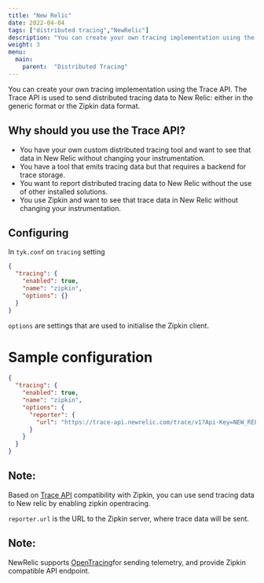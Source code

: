 ```yaml
---
title: "New Relic"
date: 2022-04-04
tags: ["distributed tracing","NewRelic"]
description: "You can create your own tracing implementation using the Trace API. The Trace API is used to send distributed tracing data to New Relic: either in the generic format or the Zipkin data format."
weight: 3
menu: 
  main:
    parent:  "Distributed Tracing"
---
```


You can create your own tracing implementation using the Trace API. The Trace API is used to send distributed tracing data to New Relic: either in the generic format or the Zipkin data format. 

## Why should you use the Trace API?

- You have your own custom distributed tracing tool and want to see that data in New Relic without changing your instrumentation.
- You have a tool that emits tracing data but that requires a backend for trace storage.
- You want to report distributed tracing data to New Relic without the use of other installed solutions.
- You use Zipkin and want to see that trace data in New Relic without changing your instrumentation.

## Configuring

In `tyk.conf` on `tracing` setting

```.json
{
  "tracing": {
    "enabled": true,
    "name": "zipkin",
    "options": {}
  }
}
```

`options` are settings that are used to initialise the Zipkin client.

# Sample configuration

```.json
{
  "tracing": {
    "enabled": true,
    "name": "zipkin",
    "options": {
      "reporter": {
        "url": "https://trace-api.newrelic.com/trace/v1?Api-Key=NEW_RELIC_LICENSE_KEY&Data-Format=zipkin&Data-Format-Version=2"
      }
    }
  }
}
```
## Note:
Based on [Trace API](https://docs.newrelic.com/docs/distributed-tracing/trace-api/introduction-trace-api/) compatibility with Zipkin, you can use send tracing data to New relic by enabling zipkin opentracing.

`reporter.url` is the URL to the Zipkin server, where trace data will be sent.

## Note:
NewRelic supports [OpenTracing](https://docs.newrelic.com/docs/distributed-tracing/trace-api/report-zipkin-format-traces-trace-api/)for sending telemetry, and provide Zipkin compatible API endpoint.